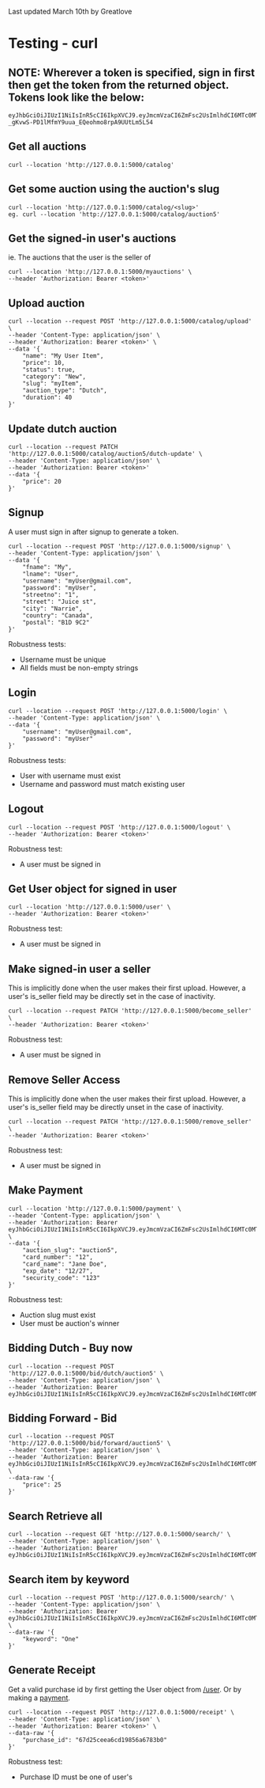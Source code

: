 Last updated March 10th by Greatlove

# Testing - curl

## NOTE: Wherever a token is specified, sign in first then get the token from the returned object. Tokens look like the below:
```
eyJhbGciOiJIUzI1NiIsInR5cCI6IkpXVCJ9.eyJmcmVzaCI6ZmFsc2UsImlhdCI6MTc0MTczNjgxMCwianRpIjoiNTIzM2U4OGQtZGE3Ni00OTM0LWIwNzItODk3ZTc5ZDY2NDgwIiwidHlwZSI6ImFjY2VzcyIsInN1YiI6ImhpeWEiLCJuYmYiOjE3NDE3MzY4MTAsImNzcmYiOiI1MDM5NzBlMy03MWQwLTQxMTYtYTI2My02MTJkZGJhNDE0NDEiLCJleHAiOjE3NDE3NDQwMTB9.h-_gKvwS-PD1lMfmY9uua_EQeohmo8rpA9UUtLm5L54
```


## Get all auctions
```
curl --location 'http://127.0.0.1:5000/catalog'
```

## Get some auction using the auction's slug
```
curl --location 'http://127.0.0.1:5000/catalog/<slug>'
eg. curl --location 'http://127.0.0.1:5000/catalog/auction5'
```

## Get the signed-in user's auctions
ie. The auctions that the user is the seller of
```
curl --location 'http://127.0.0.1:5000/myauctions' \
--header 'Authorization: Bearer <token>'
```

## Upload auction
```
curl --location --request POST 'http://127.0.0.1:5000/catalog/upload' \
--header 'Content-Type: application/json' \
--header 'Authorization: Bearer <token>' \
--data '{
    "name": "My User Item",
    "price": 10,
    "status": true,
    "category": "New",
    "slug": "myItem",
    "auction_type": "Dutch",
    "duration": 40
}'
```

## Update dutch auction
```
curl --location --request PATCH 'http://127.0.0.1:5000/catalog/auction5/dutch-update' \
--header 'Content-Type: application/json' \
--header 'Authorization: Bearer <token>'
--data '{
    "price": 20
}'
```

## Signup
A user must sign in after signup to generate a token.
```
curl --location --request POST 'http://127.0.0.1:5000/signup' \
--header 'Content-Type: application/json' \
--data '{
    "fname": "My",
    "lname": "User",
    "username": "myUser@gmail.com",
    "password": "myUser",
    "streetno": "1",
    "street": "Juice st",
    "city": "Narrie",
    "country": "Canada",
    "postal": "B1D 9C2"
}'
```

Robustness tests:
- Username must be unique
- All fields must be non-empty strings

## Login
```
curl --location --request POST 'http://127.0.0.1:5000/login' \
--header 'Content-Type: application/json' \
--data '{
    "username": "myUser@gmail.com",
    "password": "myUser"
}'
```
Robustness tests:
- User with username must exist
- Username and password must match existing user

## Logout
```
curl --location --request POST 'http://127.0.0.1:5000/logout' \
--header 'Authorization: Bearer <token>'
```
Robustness test:
- A user must be signed in

## Get User object for signed in user
```
curl --location 'http://127.0.0.1:5000/user' \
--header 'Authorization: Bearer <token>'
```
Robustness test:
- A user must be signed in

## Make signed-in user a seller
This is implicitly done when the user makes their first upload. However, a user's is_seller field may be directly set in the case of inactivity.
```
curl --location --request PATCH 'http://127.0.0.1:5000/become_seller' \
--header 'Authorization: Bearer <token>'
```
Robustness test:
- A user must be signed in

## Remove Seller Access
This is implicitly done when the user makes their first upload. However, a user's is_seller field may be directly unset in the case of inactivity.
```
curl --location --request PATCH 'http://127.0.0.1:5000/remove_seller' \
--header 'Authorization: Bearer <token>'
```
Robustness test:
- A user must be signed in

## Make Payment
```
curl --location 'http://127.0.0.1:5000/payment' \
--header 'Content-Type: application/json' \
--header 'Authorization: Bearer eyJhbGciOiJIUzI1NiIsInR5cCI6IkpXVCJ9.eyJmcmVzaCI6ZmFsc2UsImlhdCI6MTc0MTkxNjQ2MiwianRpIjoiZTk0Y2MyNWMtZTQ3Mi00NzlkLWI0ZTctMmU0OTk2YzFiZWNjIiwidHlwZSI6ImFjY2VzcyIsInN1YiI6ImhpeWEiLCJuYmYiOjE3NDE5MTY0NjIsImNzcmYiOiIyMTJjZWYzZS1kMTdlLTQ3MGUtOTg1Ny05NjdlYzQ5MWRkMzEiLCJleHAiOjE3NDE5MjM2NjJ9.N7EeH5GIRUjdfi2HtkFycxqSb6_sl2ESrvLUHs1lwVs' \
--data '{
    "auction_slug": "auction5",
    "card_number": "12",
    "card_name": "Jane Doe",
    "exp_date": "12/27",
    "security_code": "123"
}'
```
Robustness test:
- Auction slug must exist
- User must be auction's winner

## Bidding Dutch - Buy now 
```
curl --location --request POST 'http://127.0.0.1:5000/bid/dutch/auction5' \
--header 'Content-Type: application/json' \
--header 'Authorization: Bearer eyJhbGciOiJIUzI1NiIsInR5cCI6IkpXVCJ9.eyJmcmVzaCI6ZmFsc2UsImlhdCI6MTc0MTU4MDI0NywianRpIjoiYjM0YTBlZmYtYjZkZS00NGYxLTk0MDktYWJkZDg4M2Q2ZmU2IiwidHlwZSI6ImFjY2VzcyIsInN1YiI6ImhpeWEiLCJuYmYiOjE3NDE1ODAyNDcsImNzcmYiOiI0NzFiNjM2My02MjAyLTRiOGMtOGMyMi05ZjhlNjc4MGY3MmQiLCJleHAiOjE3NDE1ODc0NDd9.9UdgDEC_SKjBPpxOjH6veqNe3cwwxmX3DXZ4dM7z8gg'

```

## Bidding Forward - Bid
```
curl --location --request POST 'http://127.0.0.1:5000/bid/forward/auction5' \
--header 'Content-Type: application/json' \
--header 'Authorization: Bearer eyJhbGciOiJIUzI1NiIsInR5cCI6IkpXVCJ9.eyJmcmVzaCI6ZmFsc2UsImlhdCI6MTc0MTU4MDI0NywianRpIjoiYjM0YTBlZmYtYjZkZS00NGYxLTk0MDktYWJkZDg4M2Q2ZmU2IiwidHlwZSI6ImFjY2VzcyIsInN1YiI6ImhpeWEiLCJuYmYiOjE3NDE1ODAyNDcsImNzcmYiOiI0NzFiNjM2My02MjAyLTRiOGMtOGMyMi05ZjhlNjc4MGY3MmQiLCJleHAiOjE3NDE1ODc0NDd9.9UdgDEC_SKjBPpxOjH6veqNe3cwwxmX3DXZ4dM7z8gg' \
--data-raw '{
    "price": 25
}'
``` 

## Search Retrieve all 
```
curl --location --request GET 'http://127.0.0.1:5000/search/' \
--header 'Content-Type: application/json' \
--header 'Authorization: Bearer eyJhbGciOiJIUzI1NiIsInR5cCI6IkpXVCJ9.eyJmcmVzaCI6ZmFsc2UsImlhdCI6MTc0MTU4MDI0NywianRpIjoiYjM0YTBlZmYtYjZkZS00NGYxLTk0MDktYWJkZDg4M2Q2ZmU2IiwidHlwZSI6ImFjY2VzcyIsInN1YiI6ImhpeWEiLCJuYmYiOjE3NDE1ODAyNDcsImNzcmYiOiI0NzFiNjM2My02MjAyLTRiOGMtOGMyMi05ZjhlNjc4MGY3MmQiLCJleHAiOjE3NDE1ODc0NDd9.9UdgDEC_SKjBPpxOjH6veqNe3cwwxmX3DXZ4dM7z8gg'
```

## Search item by keyword 
```
curl --location --request POST 'http://127.0.0.1:5000/search/' \
--header 'Content-Type: application/json' \
--header 'Authorization: Bearer eyJhbGciOiJIUzI1NiIsInR5cCI6IkpXVCJ9.eyJmcmVzaCI6ZmFsc2UsImlhdCI6MTc0MTU4MDI0NywianRpIjoiYjM0YTBlZmYtYjZkZS00NGYxLTk0MDktYWJkZDg4M2Q2ZmU2IiwidHlwZSI6ImFjY2VzcyIsInN1YiI6ImhpeWEiLCJuYmYiOjE3NDE1ODAyNDcsImNzcmYiOiI0NzFiNjM2My02MjAyLTRiOGMtOGMyMi05ZjhlNjc4MGY3MmQiLCJleHAiOjE3NDE1ODc0NDd9.9UdgDEC_SKjBPpxOjH6veqNe3cwwxmX3DXZ4dM7z8gg' \
--data-raw '{
    "keyword": "One"
}'
```

## Generate Receipt
Get a valid purchase id by first getting the User object from [/user](#get-user-object-for-signed-in-user).
Or by making a [payment](#make-payment).
```
curl --location --request POST 'http://127.0.0.1:5000/receipt' \
--header 'Content-Type: application/json' \
--header 'Authorization: Bearer <token>' \
--data-raw '{
    "purchase_id": "67d25ceea6cd19856a6783b0"
}'
```
Robustness test:
- Purchase ID must be one of user's
